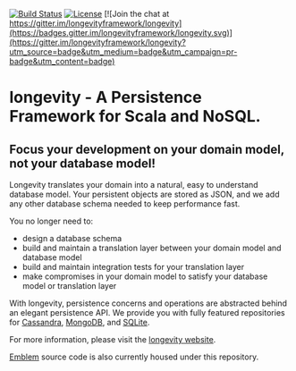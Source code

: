 [![Build
Status](https://travis-ci.org/longevityframework/longevity.svg?branch=master)](https://travis-ci.org/longevityframework/longevity)
[![License](http://img.shields.io/:license-Apache%202-brightgreen.svg)](http://www.apache.org/licenses/LICENSE-2.0.txt)
[![Join the chat at https://gitter.im/longevityframework/longevity](https://badges.gitter.im/longevityframework/longevity.svg)](https://gitter.im/longevityframework/longevity?utm_source=badge&utm_medium=badge&utm_campaign=pr-badge&utm_content=badge)

# longevity - A Persistence Framework for Scala and NoSQL.

## Focus your development on your domain model, not your database model!

Longevity translates your domain into a natural, easy to understand
database model. Your persistent objects are stored as JSON, and we add
any other database schema needed to keep performance fast.

You no longer need to:

- design a database schema
- build and maintain a translation layer between your domain model and
  database model
- build and maintain integration tests for your translation layer
- make compromises in your domain model to satisfy your database model
  or translation layer

With longevity, persistence concerns and operations are abstracted
behind an elegant persistence API. We provide you with fully featured
repositories for [Cassandra](http://cassandra.apache.org/),
[MongoDB](https://www.mongodb.org/), and
[SQLite](https://sqlite.org/).

For more information, please visit the [longevity
website](http://longevityframework.org/).

[Emblem](https://github.com/longevityframework/emblem) source code is
also currently housed under this repository.
